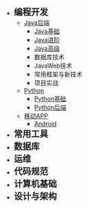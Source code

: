- <font style="font-weight:bold;font-size:20px;">编程开发</font>
  * [Java后端](编程开发/Java后端/)
    * [Java基础](编程开发/Java后端/000-Java基础/)
    * [Java进阶](编程开发/Java后端/001-Java进阶/)
    * [Java高级](编程开发/Java后端/002-Java高级/)
    * 数据库技术
    * JavaWeb技术
    * 常用框架与新技术
    * 项目实战
  * [Python](编程开发/Python/)
    * [Python基础](编程开发/Python/Python基础/)
    * [Python后端](编程开发/Python/Python后端/)
  * [移动APP](编程开发/移动APP/)
    * [Android](编程开发/移动APP/Android/)
- <font style="font-weight:bold;font-size:20px;">常用工具</font>
- <font style="font-weight:bold;font-size:20px;">数据库</font>
- <font style="font-weight:bold;font-size:20px;">运维</font>
- <font style="font-weight:bold;font-size:20px;">代码规范</font>
- <font style="font-weight:bold;font-size:20px;">计算机基础</font>
- <font style="font-weight:bold;font-size:20px;">设计与架构</font>

